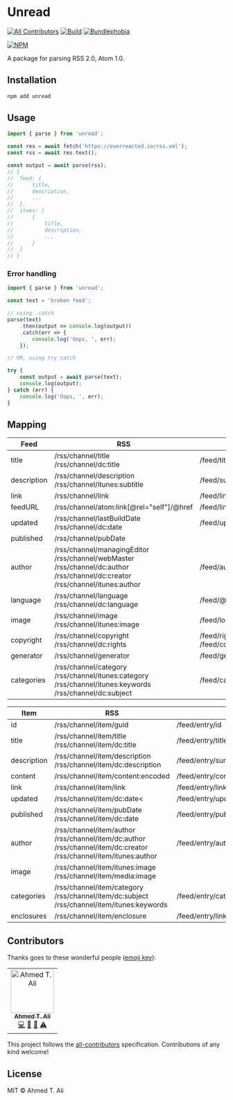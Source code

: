 # Unread

[![All Contributors](https://img.shields.io/badge/all_contributors-1-orange.svg?style=flat-square)](#contributors) [![Build](https://img.shields.io/travis/z0al/unread.svg)](https://travis-ci.org/z0al/unread) [![Bundlephobia](https://img.shields.io/bundlephobia/minzip/unread.svg)](https://bundlephobia.com/result?p=unread)

[![NPM](https://nodei.co/npm/unread.png?downloads=true&downloadRank=true&stars=true)](https://nodei.co/npm/unread/)

A package for parsing RSS 2.0, Atom 1.0.

## Installation

```sh
npm add unread
```

## Usage

```javascript
import { parse } from 'unread';

const res = await fetch('https://overreacted.io/rss.xml');
const rss = await res.text();

const output = await parse(rss);
// {
// 	feed: {
// 		title,
// 		description,
// 		...
// 	},
// 	items: [
// 		{
// 			title,
// 			description,
// 			...
// 		}
// 	]
// }
```

### Error handling

```javascript
import { parse } from 'unread';

const text = 'broken feed';

// using .catch
parse(text)
	.then(output => console.log(output))
	.catch(err => {
		console.log('Oops, ', err);
	});

// OR, using try catch

try {
	const output = await parse(text);
	console.log(output);
} catch (err) {
	console.log('Oops, ', err);
}
```

## Mapping

| Feed        | RSS                                                                                                                                      | Atom                               |
| ----------- | ---------------------------------------------------------------------------------------------------------------------------------------- | ---------------------------------- |
| title       | /rss/channel/title<br>/rss/channel/dc:title                                                                                              | /feed/title                        |
| description | /rss/channel/description<br>/rss/channel/itunes:subtitle                                                                                 | /feed/subtitle                     |
| link        | /rss/channel/link                                                                                                                        | /feed/link[@rel=”alternate”]/@href |
| feedURL     | /rss/channel/atom:link[@rel="self"]/@href                                                                                                | /feed/link[@rel="self"]/@href      |
| updated     | /rss/channel/lastBuildDate<br>/rss/channel/dc:date                                                                                       | /feed/updated                      |
| published   | /rss/channel/pubDate                                                                                                                     |                                    |
| author      | /rss/channel/managingEditor<br>/rss/channel/webMaster<br>/rss/channel/dc:author<br>/rss/channel/dc:creator<br>/rss/channel/itunes:author | /feed/author                       |
| language    | /rss/channel/language<br>/rss/channel/dc:language                                                                                        | /feed/@xml:lang                    |
| image       | /rss/channel/image<br>/rss/channel/itunes:image                                                                                          | /feed/logo                         |
| copyright   | /rss/channel/copyright<br>/rss/channel/dc:rights                                                                                         | /feed/rights<br>/feed/copyright    |
| generator   | /rss/channel/generator                                                                                                                   | /feed/generator                    |
| categories  | /rss/channel/category<br>/rss/channel/itunes:category<br>/rss/channel/itunes:keywords<br>/rss/channel/dc:subject                         | /feed/category                     |

| Item        | RSS                                                                                                                        | Atom                                     |
| ----------- | -------------------------------------------------------------------------------------------------------------------------- | ---------------------------------------- |
| id          | /rss/channel/item/guid                                                                                                     | /feed/entry/id                           |
| title       | /rss/channel/item/title<br>/rss/channel/item/dc:title                                                                      | /feed/entry/title                        |
| description | /rss/channel/item/description<br>/rss/channel/item/dc:description                                                          | /feed/entry/summary                      |
| content     | /rss/channel/item/content:encoded                                                                                          | /feed/entry/content                      |
| link        | /rss/channel/item/link                                                                                                     | /feed/entry/link[@rel=”alternate”]/@href |
| updated     | /rss/channel/item/dc:date<                                                                                                 | /feed/entry/updated                      |
| published   | /rss/channel/item/pubDate<br>/rss/channel/item/dc:date                                                                     | /feed/entry/published                    |
| author      | /rss/channel/item/author<br>/rss/channel/item/dc:author<br>/rss/channel/item/dc:creator<br>/rss/channel/item/itunes:author | /feed/entry/author                       |
| image       | /rss/channel/item/itunes:image<br>/rss/channel/item/media:image                                                            |                                          |
| categories  | /rss/channel/item/category<br>/rss/channel/item/dc:subject<br>/rss/channel/item/itunes:keywords                            | /feed/entry/category                     |
| enclosures  | /rss/channel/item/enclosure                                                                                                | /feed/entry/link[@rel=”enclosure”]       |

## Contributors

Thanks goes to these wonderful people ([emoji key](https://allcontributors.org/docs/en/emoji-key)):

<!-- ALL-CONTRIBUTORS-LIST:START - Do not remove or modify this section -->
<!-- prettier-ignore -->
<table><tr><td align="center"><a href="https://ahmed.sd"><img src="https://avatars1.githubusercontent.com/u/12673605?v=4" width="100px;" alt="Ahmed T. Ali"/><br /><sub><b>Ahmed T. Ali</b></sub></a><br /><a href="https://github.com/Ahmed T. Ali/unread/commits?author=z0al" title="Code">💻</a> <a href="https://github.com/Ahmed T. Ali/unread/commits?author=z0al" title="Documentation">📖</a> <a href="#maintenance-z0al" title="Maintenance">🚧</a> <a href="https://github.com/Ahmed T. Ali/unread/commits?author=z0al" title="Tests">⚠️</a></td></tr></table>

<!-- ALL-CONTRIBUTORS-LIST:END -->

This project follows the [all-contributors](https://github.com/all-contributors/all-contributors) specification. Contributions of any kind welcome!

## License

MIT © Ahmed T. Ali
